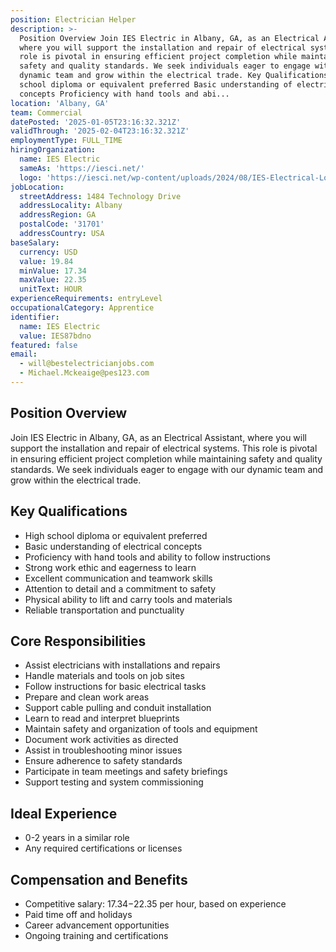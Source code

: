 ```yaml
---
position: Electrician Helper
description: >-
  Position Overview Join IES Electric in Albany, GA, as an Electrical Assistant,
  where you will support the installation and repair of electrical systems. This
  role is pivotal in ensuring efficient project completion while maintaining
  safety and quality standards. We seek individuals eager to engage with our
  dynamic team and grow within the electrical trade. Key Qualifications High
  school diploma or equivalent preferred Basic understanding of electrical
  concepts Proficiency with hand tools and abi...
location: 'Albany, GA'
team: Commercial
datePosted: '2025-01-05T23:16:32.321Z'
validThrough: '2025-02-04T23:16:32.321Z'
employmentType: FULL_TIME
hiringOrganization:
  name: IES Electric
  sameAs: 'https://iesci.net/'
  logo: 'https://iesci.net/wp-content/uploads/2024/08/IES-Electrical-Logo-color.png'
jobLocation:
  streetAddress: 1484 Technology Drive
  addressLocality: Albany
  addressRegion: GA
  postalCode: '31701'
  addressCountry: USA
baseSalary:
  currency: USD
  value: 19.84
  minValue: 17.34
  maxValue: 22.35
  unitText: HOUR
experienceRequirements: entryLevel
occupationalCategory: Apprentice
identifier:
  name: IES Electric
  value: IES87bdno
featured: false
email:
  - will@bestelectricianjobs.com
  - Michael.Mckeaige@pes123.com
---
```




## Position Overview

Join IES Electric in Albany, GA, as an Electrical Assistant, where you will support the installation and repair of electrical systems. This role is pivotal in ensuring efficient project completion while maintaining safety and quality standards. We seek individuals eager to engage with our dynamic team and grow within the electrical trade.

## Key Qualifications

- High school diploma or equivalent preferred
- Basic understanding of electrical concepts
- Proficiency with hand tools and ability to follow instructions
- Strong work ethic and eagerness to learn
- Excellent communication and teamwork skills
- Attention to detail and a commitment to safety
- Physical ability to lift and carry tools and materials
- Reliable transportation and punctuality

## Core Responsibilities

- Assist electricians with installations and repairs
- Handle materials and tools on job sites
- Follow instructions for basic electrical tasks
- Prepare and clean work areas
- Support cable pulling and conduit installation
- Learn to read and interpret blueprints
- Maintain safety and organization of tools and equipment
- Document work activities as directed
- Assist in troubleshooting minor issues
- Ensure adherence to safety standards
- Participate in team meetings and safety briefings
- Support testing and system commissioning

## Ideal Experience

- 0-2 years in a similar role
- Any required certifications or licenses

## Compensation and Benefits

- Competitive salary: $17.34-$22.35 per hour, based on experience
- Paid time off and holidays
- Career advancement opportunities
- Ongoing training and certifications
